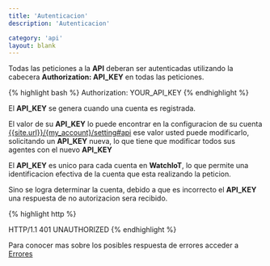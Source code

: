 ```yaml
---
title: 'Autenticacion'
description: 'Autenticacion'

category: 'api'
layout: blank
---
```


Todas las peticiones a la **API** deberan ser autenticadas utilizando la cabecera **Authorization: API_KEY** en
todas las peticiones.

{% highlight bash %}
Authorization: YOUR_API_KEY
{% endhighlight %}

El **API_KEY** se genera cuando una cuenta es registrada.

El valor de su **API_KEY** lo puede encontrar en la configuracion de su cuenta
[{{site.url}}/{my_account}/setting#api]({{site.url}}/my_account/setting#api) ese valor usted puede modificarlo,
solicitando un **API_KEY** nueva, lo que tiene que modificar todos sus agentes con el nuevo **API_KEY**

El **API_KEY** es unico para cada cuenta en **WatchIoT**, lo que permite una identificacion efectiva de la cuenta
que esta realizando la peticion.

Sino se logra determinar la cuenta, debido a que es incorrecto el **API_KEY** una respuesta de no autorizacion sera
recibido.

{% highlight http %}

HTTP/1.1 401 UNAUTHORIZED
{% endhighlight %}

Para conocer mas sobre los posibles respuesta de errores acceder a [Errores](#/error/)